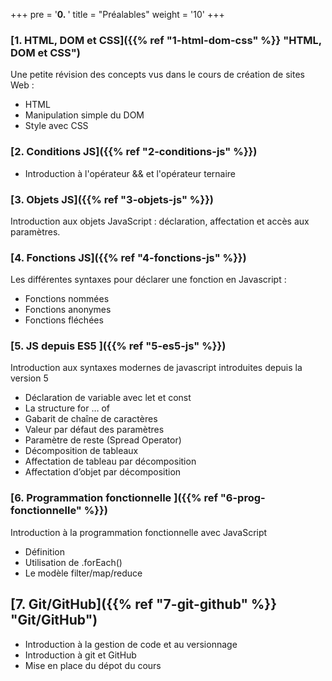 +++
pre = '<b>0. </b>'
title = "Préalables"
weight = '10'
+++

### [1. HTML, DOM et CSS]({{% ref "1-html-dom-css" %}} "HTML, DOM et CSS")
Une petite révision des concepts vus dans le cours de création de sites Web : 
+ HTML
+ Manipulation simple du DOM
+ Style avec CSS

### [2. Conditions JS]({{% ref "2-conditions-js" %}})
+ Introduction à l'opérateur && et l'opérateur ternaire

### [3. Objets JS]({{% ref "3-objets-js" %}})
Introduction aux objets JavaScript : déclaration, affectation et accès aux paramètres.

### [4. Fonctions JS]({{% ref "4-fonctions-js" %}})
Les différentes syntaxes pour déclarer une fonction en Javascript : 
+ Fonctions nommées
+ Fonctions anonymes
+ Fonctions fléchées 



### [5. JS depuis ES5 ]({{% ref "5-es5-js" %}})
Introduction aux syntaxes modernes de javascript introduites depuis la version 5
+ Déclaration de variable avec let et const 
+ La structure for … of 
+ Gabarit de chaîne de caractères 
+ Valeur par défaut des paramètres 
+ Paramètre de reste (Spread Operator) 
+ Décomposition de tableaux 
+ Affectation de tableau par décomposition 
+ Affectation d’objet par décomposition

### [6. Programmation fonctionnelle ]({{% ref "6-prog-fonctionnelle" %}})
Introduction à la programmation fonctionnelle avec JavaScript
+ Définition
+ Utilisation de .forEach()
+ Le modèle filter/map/reduce


## [7. Git/GitHub]({{% ref "7-git-github" %}} "Git/GitHub")
+ Introduction à la gestion de code et au versionnage
+ Introduction à git et GitHub
+ Mise en place du dépot du cours